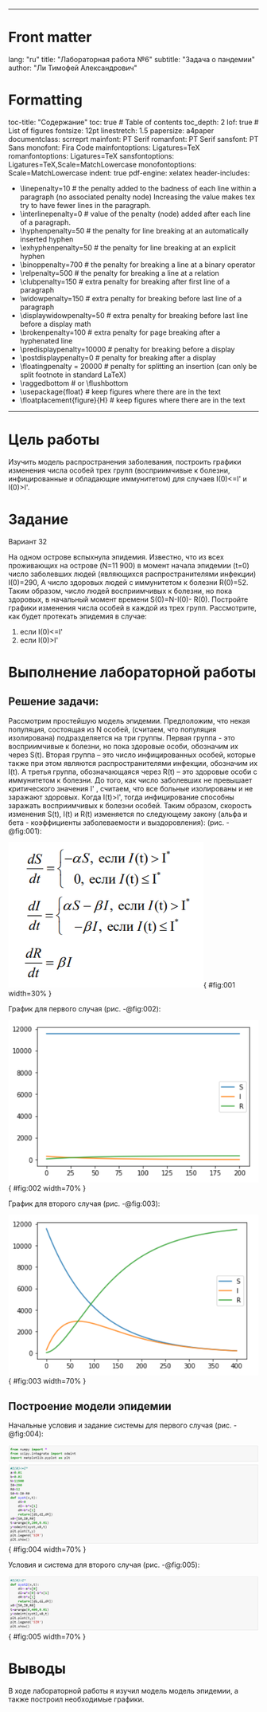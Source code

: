 ﻿
---
# Front matter
lang: "ru"
title: "Лабораторная работа №6"
subtitle: "Задача о пандемии"
author: "Ли Тимофей Александрович"

# Formatting
toc-title: "Содержание"
toc: true # Table of contents
toc_depth: 2
lof: true # List of figures
fontsize: 12pt
linestretch: 1.5
papersize: a4paper
documentclass: scrreprt
mainfont: PT Serif
romanfont: PT Serif
sansfont: PT Sans
monofont: Fira Code
mainfontoptions: Ligatures=TeX
romanfontoptions: Ligatures=TeX
sansfontoptions: Ligatures=TeX,Scale=MatchLowercase
monofontoptions: Scale=MatchLowercase
indent: true
pdf-engine: xelatex
header-includes:
  - \linepenalty=10 # the penalty added to the badness of each line within a paragraph (no associated penalty node) Increasing the value makes tex try to have fewer lines in the paragraph.
  - \interlinepenalty=0 # value of the penalty (node) added after each line of a paragraph.
  - \hyphenpenalty=50 # the penalty for line breaking at an automatically inserted hyphen
  - \exhyphenpenalty=50 # the penalty for line breaking at an explicit hyphen
  - \binoppenalty=700 # the penalty for breaking a line at a binary operator
  - \relpenalty=500 # the penalty for breaking a line at a relation
  - \clubpenalty=150 # extra penalty for breaking after first line of a paragraph
  - \widowpenalty=150 # extra penalty for breaking before last line of a paragraph
  - \displaywidowpenalty=50 # extra penalty for breaking before last line before a display math
  - \brokenpenalty=100 # extra penalty for page breaking after a hyphenated line
  - \predisplaypenalty=10000 # penalty for breaking before a display
  - \postdisplaypenalty=0 # penalty for breaking after a display
  - \floatingpenalty = 20000 # penalty for splitting an insertion (can only be split footnote in standard LaTeX)
  - \raggedbottom # or \flushbottom
  - \usepackage{float} # keep figures where there are in the text
  - \floatplacement{figure}{H} # keep figures where there are in the text
---

# Цель работы

Изучить модель распространения заболевания, построить графики изменения числа особей трех групп (восприимчивые к болезни, инфицированные и обладающие иммунитетом) для случаев I(0)<=I' и I(0)>I'.

# Задание
Вариант 32

На одном острове вспыхнула эпидемия. Известно, что из всех проживающих на острове (N=11 900) в момент начала эпидемии (t=0) число заболевших людей (являющихся распространителями инфекции) I(0)=290, А число здоровых людей с иммунитетом к болезни R(0)=52. Таким образом, число людей восприимчивых к болезни, но пока здоровых, в начальный момент времени S(0)=N-I(0)- R(0).
Постройте графики изменения числа особей в каждой из трех групп.
Рассмотрите, как будет протекать эпидемия в случае:
 1. если I(0)<=I'
 2. если I(0)>I'

# Выполнение лабораторной работы

## Решение задачи:

Рассмотрим простейшую модель эпидемии. Предположим, что некая популяция, состоящая из N особей, (считаем, что популяция изолирована) подразделяется на три группы. Первая группа - это восприимчивые к болезни, но пока здоровые особи, обозначим их через S(t). Вторая группа – это число инфицированных особей, которые также при этом являются распространителями инфекции, обозначим их I(t). А третья группа, обозначающаяся через R(t) – это здоровые особи с иммунитетом к болезни.
До того, как число заболевших не превышает критического значения I' , считаем, что все больные изолированы и не заражают здоровых. Когда I(t)>I', тогда инфицирование способны заражать восприимчивых к болезни особей.
Таким образом, скорость изменения S(t), I(t) и R(t) изменяется по следующему закону (альфа и бета - коэффициенты заболеваемости и выздоровления): (рис. -@fig:001): 

![Изменение численности трех групп](images/1.png){ #fig:001 width=30% }

График для первого случая (рис. -@fig:002):

![График1](images/2.png){ #fig:002 width=70% }

График для второго случая (рис. -@fig:003):

![График2](images/3.png){ #fig:003 width=70% }

## Построение модели эпидемии

Начальные условия и задание системы для первого случая (рис. -@fig:004):

![код1](images/4.png){ #fig:004 width=70% }

Условия и система для второго случая (рис. -@fig:005):

![код2](images/5.png){ #fig:005 width=70% }

# Выводы

В ходе лабораторной работы я изучил модель модель эпидемии, а также построил необходимые графики.
